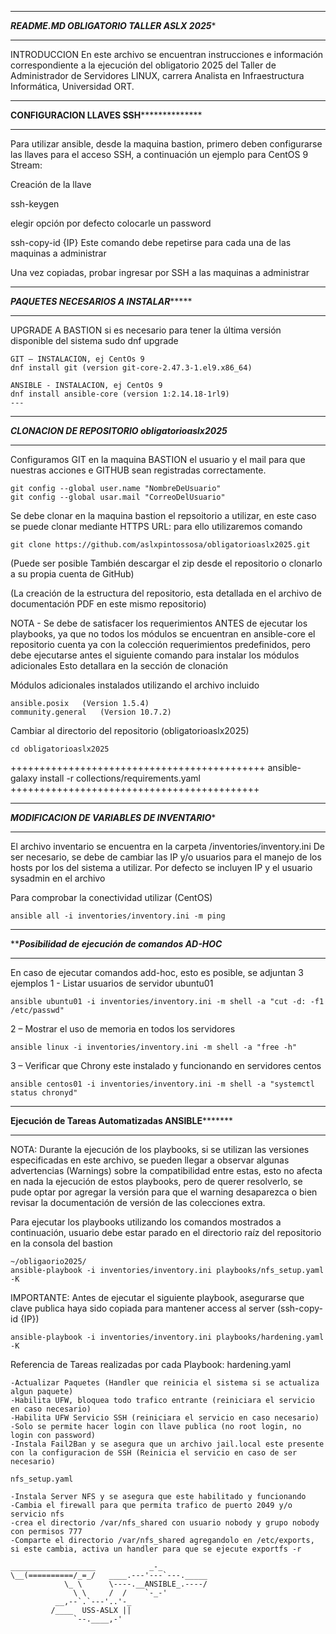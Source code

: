 ***********************************************************
*******README.MD OBLIGATORIO TALLER ASLX 2025********
***********************************************************
INTRODUCCION
En este archivo se encuentran instrucciones e información correspondiente a la ejecución del obligatorio 2025 del Taller de Administrador de Servidores LINUX, carrera Analista en Infraestructura Informática, Universidad ORT.
***************************************************************
**********CONFIGURACION LLAVES SSH************************
***************************************************************
Para utilizar ansible, desde la maquina bastion, primero deben configurarse las llaves para el acceso SSH, a continuación un ejemplo para CentOS 9 Stream:

Creación de la llave

ssh-keygen

elegir opción por defecto
colocarle un password

ssh-copy-id {IP}
Este comando debe repetirse para cada una de las maquinas a administrar

Una vez copiadas, probar ingresar por SSH a las maquinas a administrar

**************************************************************
***********PAQUETES NECESARIOS A INSTALAR****************
**************************************************************
UPGRADE A BASTION si es necesario para tener la última versión disponible del sistema
sudo dnf upgrade

```
GIT – INSTALACION, ej CentOs 9
dnf install git (version git-core-2.47.3-1.el9.x86_64)

ANSIBLE - INSTALACION, ej CentOs 9
dnf install ansible-core (version 1:2.14.18-1rl9)
---
```
**********************************************************
*******CLONACION DE REPOSITORIO obligatorioaslx2025*******
**********************************************************
Configuramos GIT en la maquina BASTION el usuario y el mail para que nuestras acciones e GITHUB sean registradas correctamente.

```
git config --global user.name "NombreDeUsuario"
git config --global usar.mail "CorreoDelUsuario"
```
Se debe clonar en la maquina bastion el repsoitorio a utilizar, en este caso se puede clonar mediante HTTPS URL:
para ello utilizaremos comando
```
git clone https://github.com/aslxpintossosa/obligatorioaslx2025.git
```
(Puede ser posible También descargar el zip desde el repositorio o clonarlo a su propia cuenta de GitHub)

(La creación de la estructura del repositorio, esta detallada en el archivo de documentación PDF en este mismo repositorio)

NOTA - Se debe de satisfacer los requerimientos ANTES de ejecutar los playbooks, ya que no todos los módulos se encuentran en ansible-core
el repositorio cuenta ya con la colección requerimientos predefinidos, pero debe ejecutarse antes el siguiente comando para instalar los módulos adicionales
Esto  detallara en la sección de clonación

Módulos adicionales instalados utilizando el archivo incluido
```
ansible.posix   (Version 1.5.4)
community.general   (Version 10.7.2)
```
Cambiar al directorio del repositorio (obligatorioaslx2025)
```
cd obligatorioaslx2025
```
++++++++++++++++++++++++++++++++++++++++++++
ansible-galaxy install -r collections/requirements.yaml
+++++++++++++++++++++++++++++++++++++++++++

**********************************************************
*********MODIFICACION DE VARIABLES DE INVENTARIO**********
**********************************************************
El archivo inventario se encuentra en la carpeta /inventories/inventory.ini
De ser necesario, se debe de cambiar las IP y/o usuarios para el manejo de los hosts por los del sistema a utilizar.
Por defecto se incluyen IP y el usuario sysadmin en el archivo

Para comprobar la conectividad utilizar (CentOS)
```
ansible all -i inventories/inventory.ini -m ping
```
***********************************************************
*********Posibilidad de ejecución de comandos AD-HOC*******
***********************************************************
En caso de ejecutar comandos add-hoc, esto es posible, se adjuntan 3 ejemplos
1 - Listar usuarios de servidor ubuntu01
```
ansible ubuntu01 -i inventories/inventory.ini -m shell -a "cut -d: -f1 /etc/passwd"
```
2 – Mostrar el uso de memoria en todos los servidores
```
ansible linux -i inventories/inventory.ini -m shell -a "free -h"
```
3 – Verificar que Chrony este instalado y funcionando en servidores centos
```
ansible centos01 -i inventories/inventory.ini -m shell -a "systemctl status chronyd"
```
************************************************************
******Ejecución de Tareas Automatizadas ANSIBLE*************
************************************************************
NOTA: Durante la ejecución de los playbooks, si se utilizan las versiones especificadas en este archivo, se pueden llegar a observar algunas advertencias (Warnings) sobre la compatibilidad entre estas, esto no afecta en nada la ejecución de estos playbooks, pero de querer resolverlo, se pude optar por agregar la versión para que el warning desaparezca o bien revisar la documentación de versión de las colecciones extra.

Para ejecutar los playbooks utilizando los comandos mostrados a continuación, usuario debe estar parado en el directorio raíz del repositorio en la consola del bastion
```
~/obligaorio2025/
ansible-playbook -i inventories/inventory.ini playbooks/nfs_setup.yaml -K
```
IMPORTANTE: Antes de ejecutar el siguiente playbook, asegurarse que clave publica haya sido copiada para mantener access al server (ssh-copy-id {IP})
```
ansible-playbook -i inventories/inventory.ini playbooks/hardening.yaml -K
```

Referencia de Tareas realizadas por cada Playbook:
hardening.yaml
```
-Actualizar Paquetes (Handler que reinicia el sistema si se actualiza algun paquete)
-Habilita UFW, bloquea todo trafico entrante (reiniciara el servicio en caso necesario)
-Habilita UFW Servicio SSH (reiniciara el servicio en caso necesario)
-Solo se permite hacer login con llave publica (no root login, no login con password)
-Instala Fail2Ban y se asegura que un archivo jail.local este presente con la configuracion de SSH (Reinicia el servicio en caso de ser necesario)

nfs_setup.yaml

-Instala Server NFS y se asegura que este habilitado y funcionando
-Cambia el firewall para que permita trafico de puerto 2049 y/o servicio nfs
-crea el directorio /var/nfs_shared con usuario nobody y grupo nobody con permisos 777
-Comparte el directorio /var/nfs_shared agregandolo en /etc/exports, si este cambia, activa un handler para que se ejecute exportfs -r
```




```
___________________            _-_
\__(==========/_=_/   ____.---'---`---._____
            \_ \      \----.__ANSIBLE_.----/
              \ \     /  /    `-_-'
          __,--`.`---'..'-_
         /____  USS-ASLX ||
              `--.____,-'
```
